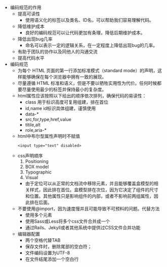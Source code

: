 - 编码规范的作用
    - 提高可读性
        - 使用语义化的标签以及类名、ID名，可以帮助我们容易理解代码。
    - 降低维护成本
        - 良好的编码规范可以让代码更加有条理，降低后期维护成本。
    - 降低出现bug几率
        - 命名可以表示一定的逻辑关系，在一定程度上降低出现bug的几率。
    - 有助于团队的协作以及同他人的沟通交流
    - 提高代码水平
- 编码规范
    - 为每个 HTML 页面的第一行添加标准模式（standard mode）的声明，这样能够确保在每个浏览器中拥有一致的展现。
    - 尽量遵循 HTML 标准和语义，但是不要以牺牲实用性为代价。任何时候都要尽量使用最少的标签并保持最小的复杂度。
    - html属性应该按照以下给出的顺序依次排列，确保代码的易读性：
        - class 用于标识高度可复用组建，排在首位
        - id,name id标识具体组建，谨慎使用
        - data-*
        - src,for,type,href,value
        - titile,alt
        - role,aria-*
    - html中布尔型属性声明时不赋值
        ```
        <input type="text" disabled>
        ```
    - css声明顺序
        1. Positioning
        2. BOX model
        3. Typographic
        4. Visual
        - 由于定位可以从正常的文档流中移除元素，并且能够覆盖盒模型的相关样式，因此排在首位。盒模型排在次位，因为它决定了组件的尺寸和位置。其他属性只是影响组件的内部，或者不影响前两组属性，因此排在后面。
    - 不要使用@import，因为速度慢并且可能导致不可预料的问题。代替方法
        - 使用多个<link>元素
        - 使用Sass或Less将多个css文件合并成一个
        - 通过Rails、Jekyll或者其他系统中提供过CSS文件合并功能
    - 编辑器配置
        - 两个空格代替TAB  
        - 保存文件时，删除尾部的空白符；
        - 文件编码设置为UTF-8
        - 在文件结尾添加一个空白行